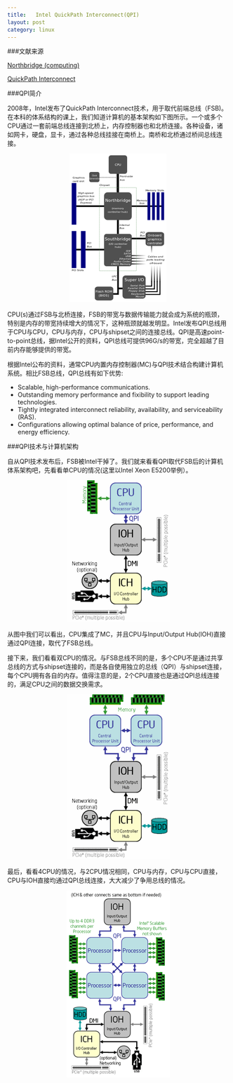 ```yaml
---
title:   Intel QuickPath Interconnect(QPI)
layout: post
category: linux
---
```


###文献来源


[Northbridge (computing)](http://en.wikipedia.org/wiki/Northbridge_(computing)) 

[QuickPath Interconnect](http://www.intel.com/content/www/us/en/io/quickpath-technology/quickpath-technology-general.html) 

###QPI简介

<p>
2008年，Intel发布了QuickPath Interconnect技术，用于取代前端总线（FSB)。在本科的体系结构的课上，我们知道计算机的基本架构如下图所示。一个或多个CPU通过一套前端总线连接到北桥上，内存控制器也和北桥连接。各种设备，诸如网卡，硬盘，显卡，通过各种总线挂接在南桥上。南桥和北桥通过桥间总线连接。

<p align=center><img src=/images/2013-05-11/computer-arch.png width=220></p>
</p>

<p>
CPU(s)通过FSB与北桥连接，FSB的带宽与数据传输能力就会成为系统的瓶颈，特别是内存的带宽持续增大的情况下，这种瓶颈就越发明显。Intel发布QPI总线用于CPU与CPU，CPU与内存，CPU与shipset之间的连接总线。QPI是高速point-to-point总线，据Intel公开的资料，QPI总线可提供96G/s的带宽，完全超越了目前内存能够提供的带宽。
</p>

<p>
根据Intel公布的资料，通常CPU内置内存控制器(MC)与QPI技术结合构建计算机系统。相比FSB总线，QPI总线有如下优势:
<ul>
<li>Scalable, high-performance communications.</li>
<li>Outstanding memory performance and fixibility to support leading technologies.</li>
<li>Tightly integrated interconnect reliability, availability, and serviceability (RAS).</li>
<li>Configurations allowing optimal balance of price, performance, and energy efficiency.</li>
</ul>
</p>

###QPI技术与计算机架构

<p>
自从QPI技术发布后，FSB被Intel干掉了。我们就来看看QPI取代FSB后的计算机体系架构吧，先看看单CPU的情况(这里以Intel Xeon E5200举例）。

<p align=center><img src=/images/2013-05-11/one-cpu-arch.gif width=235></p>

从图中我们可以看出，CPU集成了MC，并且CPU与Input/Output Hub(IOH)直接通过QPI连接，取代了FSB总线。
</p>
<p>
接下来，我们看看双CPU的情况。与FSB总线不同的是，多个CPU不是通过共享总线的方式与shipset连接的，而是各自使用独立的总线（QPI）与shipset连接，每个CPU拥有各自的内存。值得注意的是，2个CPU直接也是通过QPI总线连接的，满足CPU之间的数据交换需求。

<p align=center><img src=/images/2013-05-11/two-cpu-arch.gif width=235></p>

</p>
<p>
最后，看看4CPU的情况，与2CPU情况相同，CPU与内存，CPU与CPU直接，CPU与IOH直接均通过QPI总线连接，大大减少了争用总线的情况。

<p align=center><img src=/images/2013-05-11/multi-cpu-arch.gif width=235></p>

</p>
